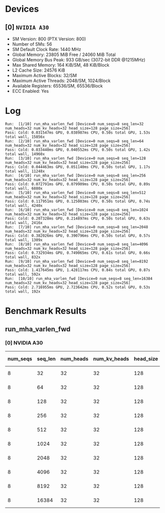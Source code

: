 # Devices

## [0] `NVIDIA A30`
* SM Version: 800 (PTX Version: 800)
* Number of SMs: 56
* SM Default Clock Rate: 1440 MHz
* Global Memory: 23805 MiB Free / 24060 MiB Total
* Global Memory Bus Peak: 933 GB/sec (3072-bit DDR @1215MHz)
* Max Shared Memory: 164 KiB/SM, 48 KiB/Block
* L2 Cache Size: 24576 KiB
* Maximum Active Blocks: 32/SM
* Maximum Active Threads: 2048/SM, 1024/Block
* Available Registers: 65536/SM, 65536/Block
* ECC Enabled: Yes

# Log

```
Run:  [1/10] run_mha_varlen_fwd [Device=0 num_seqs=8 seq_len=32 num_heads=32 num_kv_heads=32 head_size=128 page_size=256]
Pass: Cold: 0.031547ms GPU, 0.038987ms CPU, 0.50s total GPU, 1.53s total wall, 15856x 
Run:  [2/10] run_mha_varlen_fwd [Device=0 num_seqs=8 seq_len=64 num_heads=32 num_kv_heads=32 head_size=128 page_size=256]
Pass: Cold: 0.033440ms GPU, 0.040552ms CPU, 0.50s total GPU, 1.42s total wall, 14960x 
Run:  [3/10] run_mha_varlen_fwd [Device=0 num_seqs=8 seq_len=128 num_heads=32 num_kv_heads=32 head_size=128 page_size=256]
Pass: Cold: 0.044463ms GPU, 0.051140ms CPU, 0.50s total GPU, 1.17s total wall, 11248x 
Run:  [4/10] run_mha_varlen_fwd [Device=0 num_seqs=8 seq_len=256 num_heads=32 num_kv_heads=32 head_size=128 page_size=256]
Pass: Cold: 0.072791ms GPU, 0.079909ms CPU, 0.50s total GPU, 0.89s total wall, 6880x 
Run:  [5/10] run_mha_varlen_fwd [Device=0 num_seqs=8 seq_len=512 num_heads=32 num_kv_heads=32 head_size=128 page_size=256]
Pass: Cold: 0.117951ms GPU, 0.125003ms CPU, 0.50s total GPU, 0.74s total wall, 4240x 
Run:  [6/10] run_mha_varlen_fwd [Device=0 num_seqs=8 seq_len=1024 num_heads=32 num_kv_heads=32 head_size=128 page_size=256]
Pass: Cold: 0.207328ms GPU, 0.214897ms CPU, 0.50s total GPU, 0.63s total wall, 2416x 
Run:  [7/10] run_mha_varlen_fwd [Device=0 num_seqs=8 seq_len=2048 num_heads=32 num_kv_heads=32 head_size=128 page_size=256]
Pass: Cold: 0.382026ms GPU, 0.390796ms CPU, 0.50s total GPU, 0.57s total wall, 1309x 
Run:  [8/10] run_mha_varlen_fwd [Device=0 num_seqs=8 seq_len=4096 num_heads=32 num_kv_heads=32 head_size=128 page_size=256]
Pass: Cold: 0.732934ms GPU, 0.749065ms CPU, 0.61s total GPU, 0.66s total wall, 832x 
Run:  [9/10] run_mha_varlen_fwd [Device=0 num_seqs=8 seq_len=8192 num_heads=32 num_kv_heads=32 head_size=128 page_size=256]
Pass: Cold: 1.417645ms GPU, 1.428117ms CPU, 0.84s total GPU, 0.87s total wall, 592x 
Run:  [10/10] run_mha_varlen_fwd [Device=0 num_seqs=8 seq_len=16384 num_heads=32 num_kv_heads=32 head_size=128 page_size=256]
Pass: Cold: 2.716955ms GPU, 2.723642ms CPU, 0.52s total GPU, 0.53s total wall, 192x 
```

# Benchmark Results

## run_mha_varlen_fwd

### [0] NVIDIA A30

| num_seqs | seq_len | num_heads | num_kv_heads | head_size | page_size | Memory Reads | Memory Writes | Memory Usage | Tokens | Samples |  CPU Time  | Noise  |  GPU Time  | Noise  | Elem/s  | GlobalMem BW | BWUtil |
|----------|---------|-----------|--------------|-----------|-----------|--------------|---------------|--------------|--------|---------|------------|--------|------------|--------|---------|--------------|--------|
|        8 |      32 |        32 |           32 |       128 |       256 |    4.062 MiB |    64.000 KiB |        16384 |    256 |  15856x |  38.987 us | 92.09% |  31.547 us | 11.86% |  8.115M | 137.109 GB/s | 14.69% |
|        8 |      64 |        32 |           32 |       128 |       256 |    8.062 MiB |    64.000 KiB |        16384 |    512 |  14960x |  40.552 us | 90.21% |  33.440 us |  3.23% | 15.311M | 254.774 GB/s | 27.30% |
|        8 |     128 |        32 |           32 |       128 |       256 |   16.062 MiB |    64.000 KiB |        16384 |   1024 |  11248x |  51.140 us | 39.58% |  44.463 us | 36.62% | 23.030M | 380.277 GB/s | 40.75% |
|        8 |     256 |        32 |           32 |       128 |       256 |   32.062 MiB |    64.000 KiB |        16384 |   2048 |   6880x |  79.909 us | 35.69% |  72.791 us |  1.20% | 28.135M | 462.772 GB/s | 49.59% |
|        8 |     512 |        32 |           32 |       128 |       256 |   64.062 MiB |    64.000 KiB |        16384 |   4096 |   4240x | 125.003 us | 20.68% | 117.951 us |  1.71% | 34.726M | 570.065 GB/s | 61.09% |
|        8 |    1024 |        32 |           32 |       128 |       256 |  128.062 MiB |    64.000 KiB |        16384 |   8192 |   2416x | 214.897 us | 17.56% | 207.328 us |  0.68% | 39.512M | 648.001 GB/s | 69.44% |
|        8 |    2048 |        32 |           32 |       128 |       256 |  256.062 MiB |    64.000 KiB |        16384 |  16384 |   1309x | 390.796 us | 13.88% | 382.026 us |  0.45% | 42.887M | 703.005 GB/s | 75.34% |
|        8 |    4096 |        32 |           32 |       128 |       256 |  512.062 MiB |    64.000 KiB |        16384 |  32768 |    832x | 749.065 us | 37.09% | 732.934 us |  0.55% | 44.708M | 732.674 GB/s | 78.52% |
|        8 |    8192 |        32 |           32 |       128 |       256 |    1.000 GiB |    64.000 KiB |        16384 |  65536 |    592x |   1.428 ms |  4.32% |   1.418 ms |  1.62% | 46.229M | 757.505 GB/s | 81.18% |
|        8 |   16384 |        32 |           32 |       128 |       256 |    2.000 GiB |    64.000 KiB |        16384 | 131072 |    192x |   2.724 ms |  2.73% |   2.717 ms |  2.72% | 48.242M | 790.449 GB/s | 84.71% |
